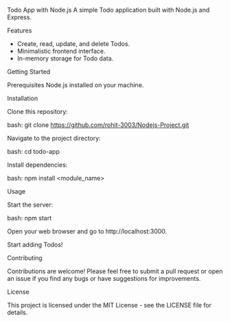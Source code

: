 Todo App with Node.js
A simple Todo application built with Node.js and Express.

Features
- Create, read, update, and delete Todos.
- Minimalistic frontend interface.
- In-memory storage for Todo data.

Getting Started

Prerequisites
Node.js installed on your machine.

Installation

Clone this repository:

bash: git clone https://github.com/rohit-3003/Nodejs-Project.git


Navigate to the project directory:

bash: cd todo-app

Install dependencies:

bash: npm install <module_name>

Usage

Start the server:

bash: npm start

Open your web browser and go to http://localhost:3000.

Start adding Todos!

Contributing

Contributions are welcome! Please feel free to submit a pull request or open an issue if you find any bugs or have suggestions for improvements.

License

This project is licensed under the MIT License - see the LICENSE file for details.